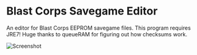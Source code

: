 # Blast Corps Savegame Editor
An editor for Blast Corps EEPROM savegame files. This program requires JRE7!
Huge thanks to queueRAM for figuring out how checksums work.

![Screenshot](http://neomariogalaxy.bplaced.net/data/pictures/BCSE-04.png)